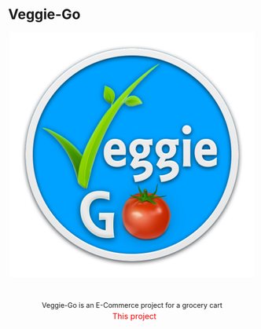 # Veggie-Go
<p align="center">
  <img width="500" height="500" src="logo.png">
</p>
<br>
<p align="center">
Veggie-Go is an E-Commerce project for a grocery cart
<br>
<svg version="1.1" 
     xmlns="http://www.w3.org/2000/svg"
     xmlns:xlink="http://www.w3.org/1999/xlink"
     width="100" height="50"
>
  <text font-size="16" x="10" y="20">
    <tspan fill="red">This project development is temporarily suspended. Will be back soon!!</tspan>
  </text>
</svg>

</p>

